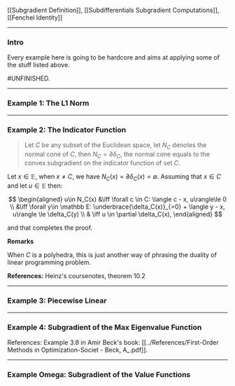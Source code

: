[[Subgradient Definition]],
[[Subdifferentials Subgradient Computations]],
[[Fenchel Identity]]


---
### **Intro**

Every example here is going to be hardcore and aims at applying some of the stuff listed above. 


#UNFINISHED. 


---
### **Example 1: The L1 Norm**


---
### **Example 2: The Indicator Function**

> Let $C$ be any subset of the Euclidean space, let $N_C$ denotes the normal cone of $C$, then $N_C = \partial \delta_C$, the normal cone equals to the convex subgradient on the indicator function of set $C$. 

Let $x\in \mathbb E$, when $x\neq C$, we have $N_C(x) = \partial \delta_C(x) = \emptyset$. Assuming that $x\in C$ and let $u \in \mathbb E$ then: 

$$
\begin{aligned}
    u\in N_C(x) &\iff \forall c \in C: \langle c - x, u\rangle\le 0
    \\
    &\iff \forall y\in \mathbb E: \underbrace{\delta_C(x)}_{=0} + \langle y - x, u\rangle \le \delta_C(y)
    \\
    & \iff 
    u \in \partial \delta_C(x), 
\end{aligned}
$$

and that completes the proof. 

**Remarks**

When $C$ is a polyhedra, this is just another way of phrasing the duality of linear programming problem. 

**References:** Heinz's coursenotes, theorem 10.2

---
### **Example 3: Piecewise Linear**


---
### **Example 4: Subgradient of the Max Eigenvalue Function**

References: Example 3.8 in Amir Beck's book: [[../References/First-Order Methods in Optimization-Societ - Beck, A_.pdf]]. 

---
### **Example Omega: Subgradient of the Value Functions**
